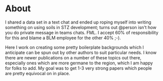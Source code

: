 # About

I shared a data set in a text chat and ended up roping myself into writing something on using soils in STZ development; turns out @person isn't how you do private message in teams chats. FML. 
I accept 60% of responsibility for this and blame a BLM employee for the other 40% ;-). 

Here I work on creating some pretty boilerplate backgrounds which I anticipate can be spun out by other authors to suit particular needs. 
I know there are newer publications on a number of these topics out there, especially ones which are more germane to the region, which I am happy for folks to add. 
My goal was to get 1-3 very strong papers which people are pretty equivocal on in place. 
